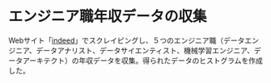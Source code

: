 エンジニア職年収データの収集
====

Webサイト「[indeed](https://jp.indeed.com/)」でスクレイピングし、５つのエンジニア職（データエンジニア、データアナリスト、データサイエンティスト、機械学習エンジニア、データアーキテクト）の年収データを収集。得られたデータのヒストグラムを作成した。